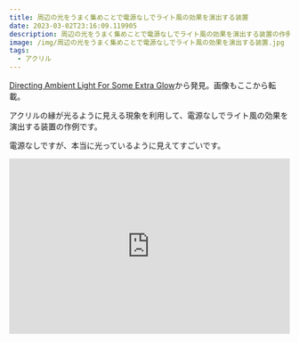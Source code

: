 ```yaml
---
title: 周辺の光をうまく集めことで電源なしでライト風の効果を演出する装置
date: 2023-03-02T23:16:09.119905
description: 周辺の光をうまく集めことで電源なしでライト風の効果を演出する装置の作例を紹介します
image: /img/周辺の光をうまく集めことで電源なしでライト風の効果を演出する装置.jpg
tags:
  - アクリル
---
```

[Directing Ambient Light For Some Extra Glow](https://hackaday.com/2023/02/11/directing-ambient-light-for-some-extra-glow/)から発見。画像もここから転載。

アクリルの縁が光るように見える現象を利用して、電源なしでライト風の効果を演出する装置の作例です。

電源なしですが、本当に光っているように見えてすごいです。

<iframe width="100%" height="315" src="https://www.youtube.com/embed/9PeK3ISyii8" title="YouTube video player" frameborder="0" allow="accelerometer; autoplay; clipboard-write; encrypted-media; gyroscope; picture-in-picture" allowfullscreen></iframe>

